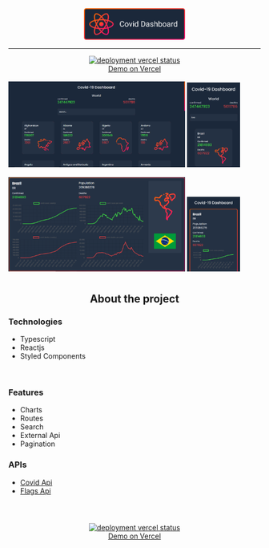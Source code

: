 
<!-- TITLE -->
<div align="center">
   <img src="https://github.com/fernandohos/covid-dashboard/blob/main/.github/title.png" width="40%" alt="covid dashboard" />
</div>

****

<!-- DEMO -->
<div align="center">
   <a href="https://covid-dezenove.vercel.app">
      <img src="https://therealsujitk-vercel-badge.vercel.app/?app=fasthome&style=for-the-badge" alt="deployment vercel status" />
      <br />
      Demo on Vercel
   </a>
</div>

<br>

<!-- HOME IMAGES -->
<div display="flex">
  
<img src="https://github.com/fernandohos/covid-dashboard/blob/main/.github/home.png" width="70%" alt="home" />

<img src="https://github.com/fernandohos/covid-dashboard/blob/main/.github/home-mobile.png" width="21%" alt="home-mobile" />

</div>

<br>

<!-- DASHBOARD IMAGES -->

<div display="flex">
  
<img src="https://github.com/fernandohos/covid-dashboard/blob/main/.github/brazil-dashboard.png" width="70%" alt="country dashboard"/>

<img src="https://github.com/fernandohos/covid-dashboard/blob/main/.github/mobile-brazil-dashboard.png" width="21%" alt="mobile country dashboard" />

</div>

#

<div align="center">
  
<!-- ABOUT THE PROJECT -->
  
## About the project
  
</div>

<!-- TECHNOLOGIES -->

### Technologies

- Typescript
- Reactjs
- Styled Components

<br>

<!-- FEATURES -->

### Features

- Charts
- Routes
- Search
- External Api
- Pagination

<!-- API LINKS -->

### APIs

- <a target="_blank" href="https://github.com/M-Media-Group/Covid-19-API">Covid Api</a>
- <a target="_blank" href="https://flagpedia.net">Flags Api</a>

#

<br>

<!-- DEMO -->
<div align="center">
   <a href="https://covid-dezenove.vercel.app">
      <img src="https://therealsujitk-vercel-badge.vercel.app/?app=fasthome&style=for-the-badge" alt="deployment vercel status" />
      <br />
      Demo on Vercel
   </a>
</div>
